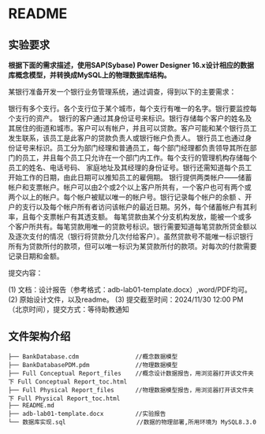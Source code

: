 # README

## 实验要求

**根据下面的需求描述，使用SAP(Sybase) Power Designer 16.x设计相应的数据库概念模型，并转换成MySQL上的物理数据库结构。**

某银行准备开发一个银行业务管理系统，通过调查，得到以下的主要需求：

银行有多个支行。各个支行位于某个城市，每个支行有唯一的名字。银行要监控每个支行的资产。 银行的客户通过其身份证号来标识。银行存储每个客户的姓名及其居住的街道和城市。客户可以有帐户，并且可以贷款。客户可能和某个银行员工发生联系，该员工是此客户的贷款负责人或银行帐户负责人。 银行员工也通过身份证号来标识。员工分为部门经理和普通员工，每个部门经理都负责领导其所在部门的员工，并且每个员工只允许在一个部门内工作。每个支行的管理机构存储每个员工的姓名、电话号码、 家庭地址及其经理的身份证号。银行还需知道每个员工开始工作的日期，由此日期可以推知员工的雇佣期。 银行提供两类帐户——储蓄帐户和支票帐户。帐户可以由2个或2个以上客户所共有，一个客户也可有两个或两个以上的帐户。每个帐户被赋以唯一的帐户号。银行记录每个帐户的余额 、开户的支行以及每个帐户所有者访问该帐户的最近日期。另外，每个储蓄帐户有其利率，且每个支票帐户有其透支额。 每笔贷款由某个分支机构发放，能被一个或多个客户所共有。每笔贷款用唯一的贷款号标识。银行需要知道每笔贷款所贷金额以及逐次支付的情况（银行将贷款分几次付给客户）。虽然贷款号不能唯一标识银行所有为贷款所付的款项，但可以唯一标识为某贷款所付的款项。对每次的付款需要记录日期和金额。

提交内容：

(1) 文档：设计报告（参考格式：adb-lab01-template.docx）,word/PDF均可。
(2) 原始设计文件，以及readme。
(3) 提交截至时间：2024/11/30 12:00 PM（北京时间），提交方式：等待助教通知


## 文件架构介绍

```
├── BankDatabase.cdm                //概念数据模型
├── BankDatabasePDM.pdm             //物理数据模型
├── Full Conceptual Report_files    //概念设计数据报告，用浏览器打开该文件夹下 Full Conceptual Report_toc.html
├── Full Physical Report_files      //物理数据模型报告，用浏览器打开该文件夹下 Full Physical Report_toc.html
├── README.md                       
├── adb-lab01-template.docx         //实验报告
└── 数据库实现.sql                    //数据的物理部署,所用环境为 MySQL8.3.0
```